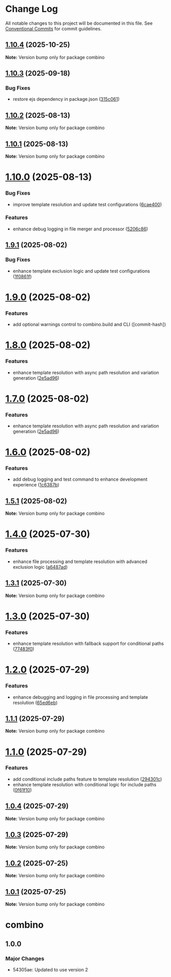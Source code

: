# Change Log

All notable changes to this project will be documented in this file.
See [Conventional Commits](https://conventionalcommits.org) for commit guidelines.

## [1.10.4](https://github.com/gavinmcfarland/combino/compare/v1.10.3...v1.10.4) (2025-10-25)

**Note:** Version bump only for package combino

## [1.10.3](https://github.com/gavinmcfarland/combino/compare/v1.10.2...v1.10.3) (2025-09-18)

### Bug Fixes

- restore ejs dependency in package.json ([315c061](https://github.com/gavinmcfarland/combino/commit/315c06102304f8f387c0827a6951fd0c88d109c9))

## [1.10.2](https://github.com/gavinmcfarland/combino/compare/v1.10.1...v1.10.2) (2025-08-13)

**Note:** Version bump only for package combino

## [1.10.1](https://github.com/gavinmcfarland/combino/compare/v1.10.0...v1.10.1) (2025-08-13)

**Note:** Version bump only for package combino

# [1.10.0](https://github.com/gavinmcfarland/combino/compare/v1.9.1...v1.10.0) (2025-08-13)

### Bug Fixes

- improve template resolution and update test configurations ([6cae400](https://github.com/gavinmcfarland/combino/commit/6cae400b2ca945ac5414ae9d33d7a92820092c03))

### Features

- enhance debug logging in file merger and processor ([5206c86](https://github.com/gavinmcfarland/combino/commit/5206c868427879493ddacc188254275f975f9b8c))

## [1.9.1](https://github.com/gavinmcfarland/combino/compare/v1.8.0...v1.9.1) (2025-08-02)

### Bug Fixes

- enhance template exclusion logic and update test configurations ([1f0861f](https://github.com/gavinmcfarland/combino/commit/1f0861f3f18c1e6186769cde3d5a345894a02691))

# [1.9.0](https://github.com/gavinmcfarland/combino/compare/v1.8.0...v1.9.0) (2025-08-02)

### Features

- add optional warnings control to combino.build and CLI ([commit-hash])

# [1.8.0](https://github.com/gavinmcfarland/combino/compare/v1.6.0...v1.8.0) (2025-08-02)

### Features

- enhance template resolution with async path resolution and variation generation ([2e5ad96](https://github.com/gavinmcfarland/combino/commit/2e5ad9600b52fcc609fd354b1087a6b6f478305e))

# [1.7.0](https://github.com/gavinmcfarland/combino/compare/v1.6.0...v1.7.0) (2025-08-02)

### Features

- enhance template resolution with async path resolution and variation generation ([2e5ad96](https://github.com/gavinmcfarland/combino/commit/2e5ad9600b52fcc609fd354b1087a6b6f478305e))

# [1.6.0](https://github.com/gavinmcfarland/combino/compare/v1.5.1...v1.6.0) (2025-08-02)

### Features

- add debug logging and test command to enhance development experience ([1c6387b](https://github.com/gavinmcfarland/combino/commit/1c6387ba92c84b283dfe42f2cb2376c9d85fb1bb))

## [1.5.1](https://github.com/gavinmcfarland/combino/compare/v1.5.0...v1.5.1) (2025-08-02)

**Note:** Version bump only for package combino

# [1.4.0](https://github.com/gavinmcfarland/combino/compare/v1.3.1...v1.4.0) (2025-07-30)

### Features

- enhance file processing and template resolution with advanced exclusion logic ([a6487ad](https://github.com/gavinmcfarland/combino/commit/a6487adcbed241b0e4829d81d936cb13cdaddef6))

## [1.3.1](https://github.com/gavinmcfarland/combino/compare/v1.3.0...v1.3.1) (2025-07-30)

**Note:** Version bump only for package combino

# [1.3.0](https://github.com/gavinmcfarland/combino/compare/v1.2.0...v1.3.0) (2025-07-30)

### Features

- enhance template resolution with fallback support for conditional paths ([77483f0](https://github.com/gavinmcfarland/combino/commit/77483f0933f659415a30eb5303c060022d8a710a))

# [1.2.0](https://github.com/gavinmcfarland/combino/compare/v1.1.1...v1.2.0) (2025-07-29)

### Features

- enhance debugging and logging in file processing and template resolution ([65ed6eb](https://github.com/gavinmcfarland/combino/commit/65ed6eb91ec693429a0e81685c0ec03ff557a8db))

## [1.1.1](https://github.com/gavinmcfarland/combino/compare/v1.1.0...v1.1.1) (2025-07-29)

**Note:** Version bump only for package combino

# [1.1.0](https://github.com/gavinmcfarland/combino/compare/v1.0.4...v1.1.0) (2025-07-29)

### Features

- add conditional include paths feature to template resolution ([294301c](https://github.com/gavinmcfarland/combino/commit/294301cf142d602643f29ae6a21db3f6c6e89615))
- enhance template resolution with conditional logic for include paths ([0f61f10](https://github.com/gavinmcfarland/combino/commit/0f61f10b97b0e66e04607c41affbbde37fc5027e))

## [1.0.4](https://github.com/gavinmcfarland/combino/compare/v1.0.3...v1.0.4) (2025-07-29)

**Note:** Version bump only for package combino

## [1.0.3](https://github.com/gavinmcfarland/combino/compare/v1.0.2...v1.0.3) (2025-07-29)

**Note:** Version bump only for package combino

## [1.0.2](https://github.com/gavinmcfarland/combino/compare/v1.0.1...v1.0.2) (2025-07-25)

**Note:** Version bump only for package combino

## [1.0.1](https://github.com/gavinmcfarland/combino/compare/v0.1.14...v1.0.1) (2025-07-25)

**Note:** Version bump only for package combino

# combino

## 1.0.0

### Major Changes

- 54305ae: Updated to use version 2
